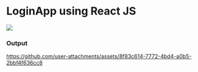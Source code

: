 <h1>LoginApp using React JS</h1>
<img src="https://github.com/user-attachments/assets/26b7cbae-1b44-415d-acc0-e392e7a4044f"/>

<h3>Output</h3>




https://github.com/user-attachments/assets/8f83c614-7772-4bd4-a0b5-2bbf4f636cc8

